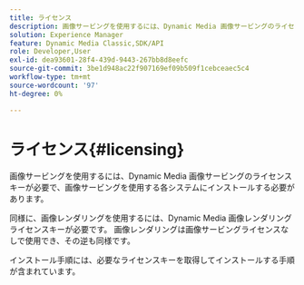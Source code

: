 ```yaml
---
title: ライセンス
description: 画像サービングを使用するには、Dynamic Media 画像サービングのライセンスキーが必要で、画像サービングを使用する各システムにインストールする必要があります。
solution: Experience Manager
feature: Dynamic Media Classic,SDK/API
role: Developer,User
exl-id: dea93601-28f4-439d-9443-267bb8d8eefc
source-git-commit: 3be1d948ac22f907169ef09b509f1cebceaec5c4
workflow-type: tm+mt
source-wordcount: '97'
ht-degree: 0%

---
```


# ライセンス{#licensing}

画像サービングを使用するには、Dynamic Media 画像サービングのライセンスキーが必要で、画像サービングを使用する各システムにインストールする必要があります。

同様に、画像レンダリングを使用するには、Dynamic Media 画像レンダリング ライセンスキーが必要です。 画像レンダリングは画像サービングライセンスなしで使用でき、その逆も同様です。

インストール手順には、必要なライセンスキーを取得してインストールする手順が含まれています。
